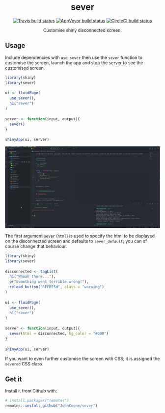 <div align="center">

# sever

<!-- badges: start -->
[![Travis build status](https://travis-ci.org/JohnCoene/sever.svg?branch=master)](https://travis-ci.org/JohnCoene/sever)
[![AppVeyor build status](https://ci.appveyor.com/api/projects/status/github/JohnCoene/sever?branch=master&svg=true)](https://ci.appveyor.com/project/JohnCoene/sever)
[![CircleCI build status](https://circleci.com/gh/JohnCoene/sever.svg?style=svg)](https://circleci.com/gh/JohnCoene/sever)
<!-- badges: end -->

Customise shiny disconnected screen.

</div>

## Usage

Include dependencies with `use_sever` then use the `sever` function to customise the screen, launch the app and stop the server to see the customised screen.

``` r
library(shiny)
library(sever)

ui <- fluidPage(
  use_sever(),
  h1("sever")
)

server <- function(input, output){
  sever()
}

shinyApp(ui, server)
```

![](./man/figures/sever2.gif)

The first argument `sever` (`html`) is used to specify the html to be displayed on the disconnected screen and defaults to `sever_default`; you can of course change that behaviour.

``` r
library(shiny)
library(sever)

disconnected <- tagList(
  h1("Whoah there..."),
  p("Something went terrible wrong!"),
  reload_button("REFRESH", class = "warning")
)

ui <- fluidPage(
  use_sever(),
  h1("sever")
)

server <- function(input, output){
  sever(html = disconnected, bg_color = "#000")
}

shinyApp(ui, server)
```

If you want to even further customise the screen with CSS; it is assigned the `severed` CSS class.

## Get it

Install it from Github with:

``` r
# install.packages("remotes")
remotes::install_github("JohnCoene/sever")
```
